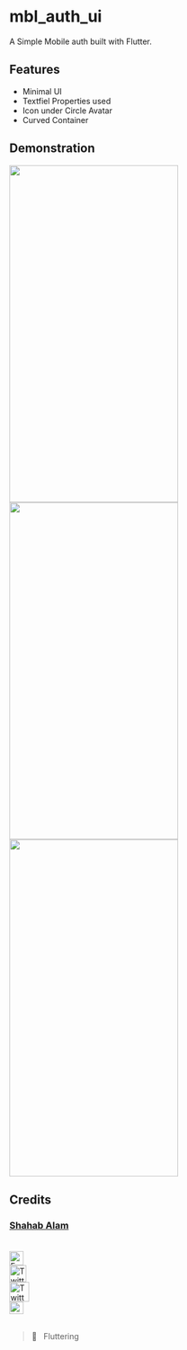 # mbl_auth_ui

A Simple Mobile auth built with Flutter.

## Features

- Minimal UI
- Textfiel Properties used
- Icon under Circle Avatar
- Curved Container

## Demonstration

<!-- COMING SOON :screwdriver: :placard:	  -->
<img align="left" height="600px" width="300px" src="https://user-images.githubusercontent.com/82330891/165825864-82731fce-df5b-406b-b2fe-cc800618db25.JPG" />
<img align="left" height="600px" width="300px" src="https://user-images.githubusercontent.com/82330891/165825858-e36dcddb-a625-47fb-a0cf-c0662bb21847.JPG" />
<img height="600px" width="300px" src="https://user-images.githubusercontent.com/82330891/165825860-16f201a9-a2aa-4767-9a71-3c7bc54d58f3.JPG" />
<!-- <img align="left" height="600px" width="300px" src="https://user-images.githubusercontent.com/82330891/165825862-3969ce5b-800d-4d26-81ac-d4bd4572a7e4.JPG" /> -->



<!-- ## Result Screen -->



## Credits

 ### [Shahab Alam](#) <br/><br/>

 <div class="social-icons-image">
                <a href="https://www.facebook.com/iamShahabAlam/">
                    <img src="https://www.facebook.com/images/fb_icon_325x325.png" style= "height:25px;"  alt="Facebook Icon" >
                </a>
            </div> 

 <div class="social-icons-image">
                <a href="https://github.com/IamShahabAlam">
                    <img src="https://pngimg.com/uploads/github/github_PNG69.png"  style = "height:30px" alt="Twitter Icon">
                </a>
            </div>

<div class="social-icons-image">
                <a href="https://twitter.com/IamShahabAlam">
                    <img src="https://pngimg.com/uploads/twitter/twitter_PNG3.png" style = "height:35px;" alt="Twitter Icon">
                </a>
            </div>
            
 <div class="social-icons-image">
                <a  href="mailto:IamshahabAlam@gmail.com">
<img  alt="Gmail" height="22px" width="25px"  src="https://cdn-icons-png.flaticon.com/512/281/281769.png" />

</a>
            </div> <br/>

> :blue_heart: &nbsp; Fluttering

